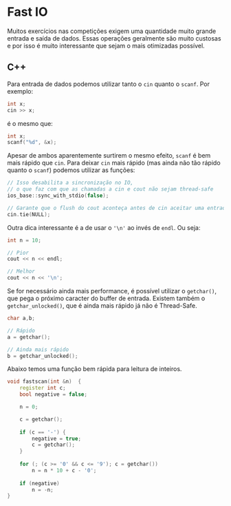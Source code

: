 # Fast IO
Muitos exercícios nas competições exigem uma quantidade muito grande entrada e saída de dados. Essas operações geralmente são muito custosas e por isso é muito interessante que sejam o mais otimizadas possível.

## C++
Para entrada de dados podemos utilizar tanto o `cin` quanto o `scanf`. Por exemplo:

```c++
int x;
cin >> x;
```

é o mesmo que:

```c++
int x;
scanf("%d", &x);
```

Apesar de ambos aparentemente surtirem o mesmo efeito, `scanf` é bem mais rápido que `cin`. Para deixar `cin` mais rápido (mas ainda não tão rápido quanto o `scanf`) podemos utilizar as funções:

```c++
// Isso desabilita a sincronização no IO,
// o que faz com que as chamadas a cin e cout não sejam thread-safe
ios_base::sync_with_stdio(false);

// Garante que o flush do cout aconteça antes de cin aceitar uma entrada
cin.tie(NULL);
```

Outra dica interessante é a de usar o `'\n'` ao invés de `endl`. Ou seja:

```c++
int n = 10;

// Pior
cout << n << endl;

// Melhor
cout << n << '\n';
```

Se for necessário ainda mais performance, é possível utilizar o `getchar()`, que pega o próximo caracter do buffer de entrada. Existem também o `getchar_unlocked()`, que é ainda mais rápido já não é Thread-Safe.

```c++
char a,b;

// Rápido
a = getchar();

// Ainda mais rápido
b = getchar_unlocked();
```

Abaixo temos uma função bem rápida para leitura de inteiros.

```c++
void fastscan(int &n)  { 
    register int c; 
    bool negative = false; 

    n = 0;

    c = getchar(); 
    
    if (c == '-') {
        negative = true; 
        c = getchar(); 
    }
  
    for (; (c >= '0' && c <= '9'); c = getchar())
        n = n * 10 + c - '0'; 
  
    if (negative) 
        n = -n; 
}
```
